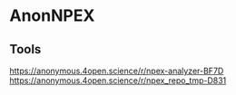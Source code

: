 # AnonNPEX

## Tools
https://anonymous.4open.science/r/npex-analyzer-BF7D
https://anonymous.4open.science/r/npex_repo_tmp-D831
